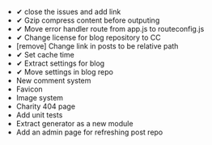 * ✔ close the issues and add link
* ✔ Gzip compress content before outputing
* ✔ Move error handler route from app.js to routeconfig.js
* ✔ Change license for blog repository to CC
* [remove] Change link in posts to be relative path
* ✔ Set cache time
* ✔ Extract settings for blog
* ✔ Move settings in blog repo
* New comment system
* Favicon
* Image system
* Charity 404 page
* Add unit tests
* Extract generator as a new module
* Add an admin page for refreshing post repo
